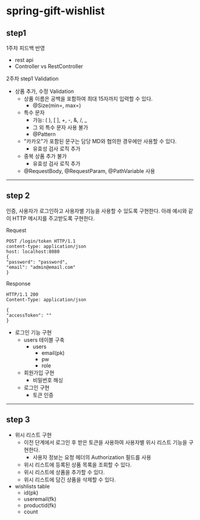 # spring-gift-wishlist

## step1


1주차 피드백 반영
- rest api
- Controller vs RestController

2주차 step1 Validation

- 상품 추가, 수정 Validation
    - 상품 이름은 공백을 포함하여 최대 15자까지 입력할 수 있다.
        - @Size(min=, max=)
    - 특수 문자
        - 가능: ( ), [ ], +, -, &, /, _
        - 그 외 특수 문자 사용 불가
        - @Pattern
    - "카카오"가 포함된 문구는 담당 MD와 협의한 경우에만 사용할 수 있다.
        - 유효성 검사 로직 추가
    - 중복 상품 추가 불가
        - 유효성 검사 로직 추가
    - @RequestBody, @RequestParam, @PathVariable 사용

---

## step 2


인증, 사용자가 로그인하고 사용자별 기능을 사용할 수 있도록 구현한다.
아래 예시와 같이 HTTP 메시지를 주고받도록 구현한다.

Request

    POST /login/token HTTP/1.1
    content-type: application/json
    host: localhost:8080
    {
    "password": "password",
    "email": "admin@email.com"
    }

Response

    HTTP/1.1 200
    Content-Type: application/json
    
    {
    "accessToken": ""
    }

- 로그인 기능 구현
    - users 테이블 구축
        - users
            - email(pk)
            - pw
            - role
    - 회원가입 구현
        - 비밀번호 해싱
    - 로그인 구현
        - 토큰 인증

---

## step 3

- 위시 리스트 구현
    - 이전 단계에서 로그인 후 받은 토큰을 사용하여 사용자별 위시 리스트 기능을 구현한다.
      - 사용자 정보는 요청 헤더의 Authorization 필드를 사용
    - 위시 리스트에 등록된 상품 목록을 조회할 수 있다.
    - 위시 리스트에 상품을 추가할 수 있다.
    - 위시 리스트에 담긴 상품을 삭제할 수 있다.
- wishlists table
  - id(pk)
  - useremail(fk)
  - productid(fk)
  - count